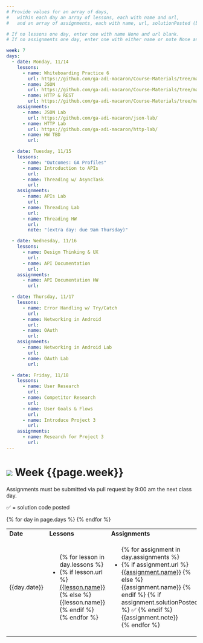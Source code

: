 ```yaml
---
# Provide values for an array of days,
#   within each day an array of lessons, each with name and url,
#   and an array of assignments, each with name, url, solutionPosted (boolean) and note.

# If no lessons one day, enter one with name None and url blank.
# If no assignments one day, enter one with either name or note None and url blank.

week: 7
days:
  - date: Monday, 11/14
    lessons:
      - name: Whiteboarding Practice 6
        url: https://github.com/ga-adi-macaron/Course-Materials/tree/master/lessons/computer-science-and-interview-prep/whiteboarding-practice-6
      - name: JSON
        url: https://github.com/ga-adi-macaron/Course-Materials/tree/master/lessons/web-communication/json-lesson
      - name: HTTP & REST
        url: https://github.com/ga-adi-macaron/Course-Materials/tree/master/lessons/web-communication/http-rest-lesson
    assignments:
      - name: JSON Lab
        url: https://github.com/ga-adi-macaron/json-lab/
      - name: HTTP Lab
        url: https://github.com/ga-adi-macaron/http-lab/
      - name: HW TBD
        url: 

  - date: Tuesday, 11/15
    lessons:
      - name: "Outcomes: GA Profiles"
      - name: Introduction to APIs
        url: 
      - name: Threading w/ AsyncTask
        url: 
    assignments:
      - name: APIs Lab
        url: 
      - name: Threading Lab
        url: 
      - name: Threading HW
        url: 
        note: "(extra day: due 9am Thursday)"

  - date: Wednesday, 11/16
    lessons:
      - name: Design Thinking & UX
        url: 
      - name: API Documentation
        url: 
    assignments:
      - name: API Documentation HW
        url: 

  - date: Thursday, 11/17
    lessons:
      - name: Error Handling w/ Try/Catch
        url: 
      - name: Networking in Android
        url: 
      - name: OAuth
        url: 
    assignments:
      - name: Networking in Android Lab
        url:
      - name: OAuth Lab
        url: 

  - date: Friday, 11/18
    lessons:
      - name: User Research
        url: 
      - name: Competitor Research
        url: 
      - name: User Goals & Flows
        url: 
      - name: Introduce Project 3
        url: 
    assignments:
      - name: Research for Project 3
        url:
---
```


# ![](https://ga-dash.s3.amazonaws.com/production/assets/logo-9f88ae6c9c3871690e33280fcf557f33.png) Week {{page.week}}

Assignments must be submitted via pull request by 9:00 am the next class day.

&#x2705; = solution code posted

<table>
<tr><td><b>Date</b></td><td><b>Lessons</b></td><td><b>Assignments</b></td></tr>
{% for day in page.days %}
  <tr>
    <td>
      {{day.date}}
    </td>
    <td>
      <ul>
        {% for lesson in day.lessons %}
          <li>
            {% if lesson.url %}
              <a href="{{lesson.url}}">{{lesson.name}}</a>
            {% else %}
              {{lesson.name}}
            {% endif %}
          </li>
        {% endfor %}
      </ul>
    </td>
    <td>
      <ul>
        {% for assignment in day.assignments %}
          <li>
            {% if assignment.url %}
              <a href="{{assignment.url}}">{{assignment.name}}</a>
            {% else %}
              {{assignment.name}}
            {% endif %}
            {% if assignment.solutionPosted %}
              &#x2705;
            {% endif %}
            {{assignment.note}}
          </li>
        {% endfor %}
      </ul>
    </td>
  </tr>
{% endfor %}
</table>

